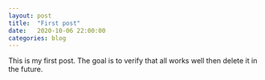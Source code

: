 ```yaml
---
layout: post
title:  "First post"
date:   2020-10-06 22:00:00
categories: blog
---
```


This is my first post. The goal is to verify that all works well then delete it in the future.
